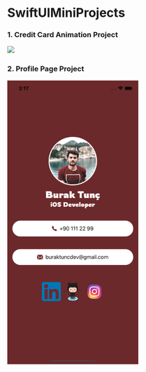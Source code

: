 # SwiftUIMiniProjects

### 1. Credit Card Animation Project
![](https://media.giphy.com/media/VCsedGTyJvE5UmBCwB/giphy.gif) 

### 2. Profile Page Project
![](https://github.com/buraktuncdev/SwiftUIMiniProjects/blob/master/profilepageswiftui.PNG?raw=true)
